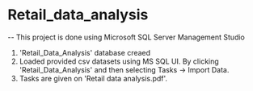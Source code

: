 # Retail_data_analysis
-- This project is done using Microsoft SQL Server Management Studio

1. 'Retail_Data_Analysis' database creaed
2. Loaded provided csv datasets using MS SQL UI. By clicking 'Retail_Data_Analysis' and then selecting Tasks -> Import Data.
3. Tasks are given on 'Retail data analysis.pdf'.
